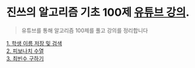 # 진쓰의 알고리즘 기초 100제 [유튜브 강의](https://www.youtube.com/playlist?list=PLVoihNyHW4xkm_KJ8_N8X7F6EQP4uSRyR).  
> 유튜브를 통해 알고리즘 100제를 풀고 강의를 정리합니다

[1. 학생 이름 저장 및 검색](https://youtu.be/w023dXv03nk)   
[2. 피보나치 수열](https://youtu.be/WpzjpKt0lbc)   
[3. 최빈수 구하기](https://youtu.be/C-HElAETJVo)
